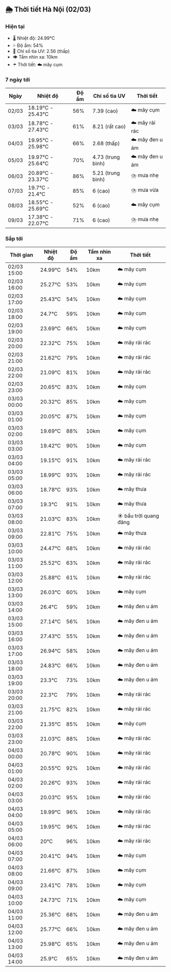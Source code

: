 ## 🌦️ Thời tiết Hà Nội (02/03)

### Hiện tại

- 🌡️ Nhiệt độ: 24.99℃
- 💦 Độ ẩm: 54%
- 🌟 Chỉ số tia UV: 2.56 (thấp)
- 👁️ Tầm nhìn xa: 10km
- ☂️ Thời tiết: ☁️ mây cụm

### 7 ngày tới

| Ngày | Nhiệt độ | Độ ẩm | Chỉ số tia UV | Thời tiết |
| --- | --- | --- | --- | --- |
| 02/03 | 18.19℃ - 25.43℃ | 56% | 7.39 (cao) | ☁️ mây cụm |
| 03/03 | 18.78℃ - 27.43℃ | 61% | 8.21 (rất cao) | ☁️ mây rải rác |
| 04/03 | 19.95℃ - 25.98℃ | 66% | 2.68 (thấp) | ☁️ mây đen u ám |
| 05/03 | 19.97℃ - 25.64℃ | 70% | 4.73 (trung bình) | ☁️ mây đen u ám |
| 06/03 | 20.89℃ - 23.37℃ | 86% | 5.21 (trung bình) | ⛈️ mưa nhẹ |
| 07/03 | 19.7℃ - 21.4℃ | 85% | 6 (cao) | ⛈️ mưa vừa |
| 08/03 | 18.55℃ - 25.69℃ | 52% | 6 (cao) | ☁️ mây cụm |
| 09/03 | 17.38℃ - 22.07℃ | 71% | 6 (cao) | ⛈️ mưa nhẹ |

### Sắp tới

| Thời gian | Nhiệt độ | Độ ẩm | Tầm nhìn xa | Thời tiết |
| --- | --- | --- | --- | --- |
| 02/03 15:00 | 24.99℃ | 54% | 10km | ☁️ mây cụm |
| 02/03 16:00 | 25.27℃ | 53% | 10km | ☁️ mây cụm |
| 02/03 17:00 | 25.43℃ | 54% | 10km | ☁️ mây cụm |
| 02/03 18:00 | 24.7℃ | 59% | 10km | ☁️ mây cụm |
| 02/03 19:00 | 23.69℃ | 66% | 10km | ☁️ mây cụm |
| 02/03 20:00 | 22.32℃ | 75% | 10km | ☁️ mây rải rác |
| 02/03 21:00 | 21.62℃ | 79% | 10km | ☁️ mây rải rác |
| 02/03 22:00 | 21.09℃ | 81% | 10km | ☁️ mây rải rác |
| 02/03 23:00 | 20.65℃ | 83% | 10km | ☁️ mây cụm |
| 03/03 00:00 | 20.32℃ | 85% | 10km | ☁️ mây cụm |
| 03/03 01:00 | 20.05℃ | 87% | 10km | ☁️ mây cụm |
| 03/03 02:00 | 19.69℃ | 88% | 10km | ☁️ mây cụm |
| 03/03 03:00 | 19.42℃ | 90% | 10km | ☁️ mây cụm |
| 03/03 04:00 | 19.15℃ | 91% | 10km | ☁️ mây rải rác |
| 03/03 05:00 | 18.99℃ | 93% | 10km | ☁️ mây rải rác |
| 03/03 06:00 | 18.78℃ | 93% | 10km | ☁️ mây thưa |
| 03/03 07:00 | 19.3℃ | 91% | 10km | ☁️ mây thưa |
| 03/03 08:00 | 21.03℃ | 83% | 10km | ☀️ bầu trời quang đãng |
| 03/03 09:00 | 22.81℃ | 75% | 10km | ☁️ mây thưa |
| 03/03 10:00 | 24.47℃ | 68% | 10km | ☁️ mây rải rác |
| 03/03 11:00 | 25.52℃ | 63% | 10km | ☁️ mây rải rác |
| 03/03 12:00 | 25.88℃ | 61% | 10km | ☁️ mây rải rác |
| 03/03 13:00 | 26.03℃ | 60% | 10km | ☁️ mây cụm |
| 03/03 14:00 | 26.4℃ | 59% | 10km | ☁️ mây đen u ám |
| 03/03 15:00 | 27.14℃ | 56% | 10km | ☁️ mây đen u ám |
| 03/03 16:00 | 27.43℃ | 55% | 10km | ☁️ mây đen u ám |
| 03/03 17:00 | 26.94℃ | 58% | 10km | ☁️ mây đen u ám |
| 03/03 18:00 | 24.83℃ | 66% | 10km | ☁️ mây đen u ám |
| 03/03 19:00 | 23.3℃ | 73% | 10km | ☁️ mây đen u ám |
| 03/03 20:00 | 22.3℃ | 79% | 10km | ☁️ mây rải rác |
| 03/03 21:00 | 21.75℃ | 82% | 10km | ☁️ mây rải rác |
| 03/03 22:00 | 21.35℃ | 85% | 10km | ☁️ mây cụm |
| 03/03 23:00 | 21.03℃ | 88% | 10km | ☁️ mây rải rác |
| 04/03 00:00 | 20.78℃ | 90% | 10km | ☁️ mây rải rác |
| 04/03 01:00 | 20.55℃ | 92% | 10km | ☁️ mây rải rác |
| 04/03 02:00 | 20.26℃ | 93% | 10km | ☁️ mây rải rác |
| 04/03 03:00 | 20.03℃ | 95% | 10km | ☁️ mây rải rác |
| 04/03 04:00 | 19.99℃ | 96% | 10km | ☁️ mây rải rác |
| 04/03 05:00 | 19.95℃ | 96% | 10km | ☁️ mây rải rác |
| 04/03 06:00 | 20℃ | 96% | 10km | ☁️ mây rải rác |
| 04/03 07:00 | 20.41℃ | 94% | 10km | ☁️ mây cụm |
| 04/03 08:00 | 21.66℃ | 87% | 10km | ☁️ mây cụm |
| 04/03 09:00 | 23.41℃ | 78% | 10km | ☁️ mây cụm |
| 04/03 10:00 | 24.73℃ | 71% | 10km | ☁️ mây cụm |
| 04/03 11:00 | 25.36℃ | 68% | 10km | ☁️ mây đen u ám |
| 04/03 12:00 | 25.77℃ | 66% | 10km | ☁️ mây đen u ám |
| 04/03 13:00 | 25.98℃ | 65% | 10km | ☁️ mây đen u ám |
| 04/03 14:00 | 25.9℃ | 65% | 10km | ☁️ mây đen u ám |
